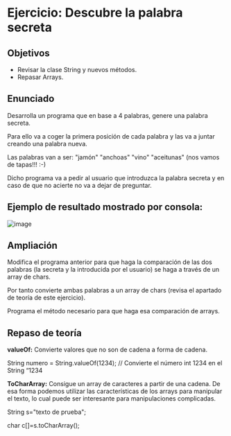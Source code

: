 # Ejercicio: Descubre la palabra secreta

## Objetivos
- Revisar la clase String y nuevos métodos.
- Repasar Arrays.

## Enunciado
Desarrolla un programa que en base a 4 palabras, genere una palabra secreta.

Para ello va a coger la primera posición de cada palabra y las va a juntar creando una palabra nueva.

Las palabras van a ser: "jamón" "anchoas" "vino" "aceitunas" (nos vamos de tapas!!! :-)

Dicho programa va a pedir al usuario que introduzca la palabra secreta y en caso de que no acierte no va a dejar de preguntar.


## Ejemplo de resultado mostrado por consola:

![image](https://user-images.githubusercontent.com/91023374/138494260-34e86b9a-fc73-4d78-be4d-fad47bca791b.png)

## Ampliación

Modifica el programa anterior para que haga la comparación de las dos palabras (la secreta y la introducida por el usuario) se haga a través de un 
array de chars.

Por tanto convierte ambas palabras a un array de chars (revisa el apartado de teoría de este ejercicio).

Programa el método necesario para que haga esa comparación de arrays.

## Repaso de teoría

**valueOf:** Convierte valores que no son de cadena a forma de cadena.

String numero = String.valueOf(1234); // Convierte el número int 1234 en el String “1234

**ToCharArray:**  Consigue un array de caracteres a partir de una cadena. De esa forma podemos
utilizar las características de los arrays para manipular el texto, lo cual puede ser interesante para
manipulaciones complicadas.

String s="texto de prueba";

char c[]=s.toCharArray();

